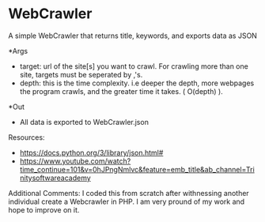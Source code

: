 # WebCrawler
A simple WebCrawler that returns title, keywords, and exports data as JSON 

*Args
- target: url of the site[s] you want to crawl. For crawling more than one site, targets must be seperated by ,'s. 
- depth: this is the time complexity. i.e deeper the depth, more webpages the program crawls, and the greater time it takes. ( O(depth) ).

*Out
- All data is exported to WebCrawler.json 

Resources:
- https://docs.python.org/3/library/json.html#
- https://www.youtube.com/watch?time_continue=101&v=0hJPngNmlvc&feature=emb_title&ab_channel=Trinitysoftwareacademy

Additional Comments:
I coded this from scratch after withnessing another individual create a Webcrawler in PHP. I am very pround of my work and hope to improve on it.
